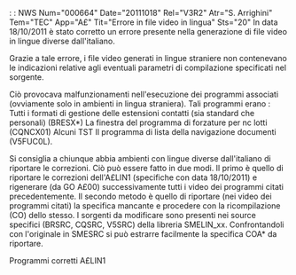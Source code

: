  :  : NWS Num="000664" Date="20111018" Rel="V3R2" Atr="S. Arrighini" Tem="TEC" App="A£" Tit="Errore in file video in lingua" Sts="20"
In data 18/10/2011 è stato corretto un errore presente nella generazione di file video in lingue diverse dall'italiano.

Grazie a tale errore, i file video generati in lingue straniere non contenevano le indicazioni relative agli eventuali parametri di compilazione specificati nel sorgente.

Ciò provocava malfunzionamenti nell'esecuzione dei programmi associati (ovviamente solo in ambienti
in lingua straniera).
Tali programmi erano : 
Tutti i formati di gestione delle estensioni contatti (sia standard che personali) (BRESX\*) La finestra del programma di forzature per nc lotti (CQNCX01)
Alcuni TST
Il programma di lista della navigazione documenti (V5FUC0L).

Si consiglia a chiunque abbia ambienti con lingue diverse dall'italiano di riportare le correzioni.
Ciò può essere fatto in due modi.
Il primo è quello di riportare le correzioni dell'A£LIN1 (specifiche con data 18/10/2011) e rigenerare (da GO A£00) successivamente tutti i video dei programmi citati precedentemente.
Il secondo metodo è quello di riportare (nei video dei programmi citati) la specifica mancante e procedere con la ricompilazione (CO) dello stesso. I sorgenti da modificare sono presenti nei source
specifici (BRSRC, CQSRC, V5SRC) della libreria SMELIN_xx. Confrontandoli con l'originale in SMESRC
si può estrarre facilmente la specifica COA\* da riportare.

Programmi corretti
A£LIN1
